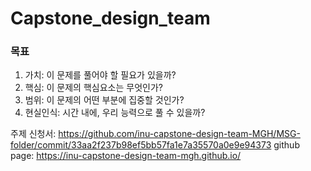 # Capstone_design_team

### 목표
1. 가치: 이 문제를 풀어야 할 필요가 있을까?
2. 핵심: 이 문제의 핵심요소는 무엇인가?
3. 범위: 이 문제의 어떤 부분에 집중할 것인가?
4. 현실인식: 시간 내에, 우리 능력으로 풀 수 있을까?

주제 신청서: https://github.com/inu-capstone-design-team-MGH/MSG-folder/commit/33aa2f237b98ef5bb57fa1e7a35570a0e9e94373
github page: https://inu-capstone-design-team-mgh.github.io/
